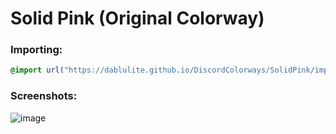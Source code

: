 # Solid Pink (Original Colorway)

### Importing:
```css
@import url("https://dablulite.github.io/DiscordColorways/SolidPink/import.css");
```

### Screenshots:
![image](https://github.com/DaBluLite/DiscordColorways/assets/73998678/71a3ae5b-64a0-400f-ac69-fc833e97a6d2)
